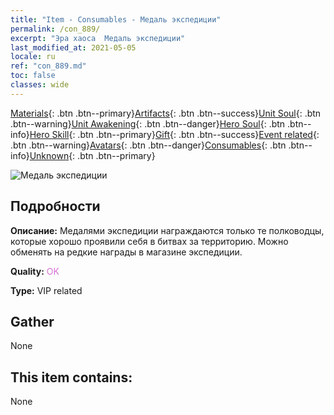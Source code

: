 ```yaml
---
title: "Item - Consumables - Медаль экспедиции"
permalink: /con_889/
excerpt: "Эра хаоса  Медаль экспедиции"
last_modified_at: 2021-05-05
locale: ru
ref: "con_889.md"
toc: false
classes: wide
---
```

 [Materials](/ItemsRU/){: .btn .btn--primary}[Artifacts](/ItemsRU/Artifacts/){: .btn .btn--success}[Unit Soul](/ItemsRU/UnitSoul/){: .btn .btn--warning}[Unit Awakening](/ItemsRU/UnitAwakening/){: .btn .btn--danger}[Hero Soul](/ItemsRU/HeroSoul/){: .btn .btn--info}[Hero Skill](/ItemsRU/HeroSkill/){: .btn .btn--primary}[Gift](/ItemsRU/Gift/){: .btn .btn--success}[Event related](/ItemsRU/Events/){: .btn .btn--warning}[Avatars](/ItemsRU/Avatars/){: .btn .btn--danger}[Consumables](/ItemsRU/Consumables/){: .btn .btn--info}[Unknown](/ItemsRU/Unknown/){: .btn .btn--primary}

 ![Медаль экспедиции](/images/t/i_39980.png)

## Подробности
 **Описание:** Медалями экспедиции награждаются только те полководцы, которые хорошо проявили себя в битвах за территорию. Можно обменять на редкие награды в магазине экспедиции.

 **Quality:** <span style="color: #DA70D6">OK</span>

 **Type:** VIP related

## Gather

  None

## This item contains:

  None

